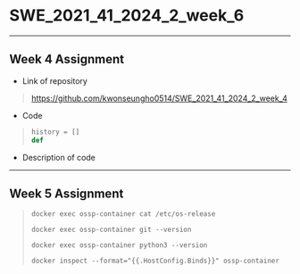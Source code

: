 # SWE_2021_41_2024_2_week_6
---
## Week 4 Assignment
* Link of repository
>https://github.com/kwonseungho0514/SWE_2021_41_2024_2_week_4
* Code
>```Python
>history = []
>def
* Description of code
  
---
## Week 5 Assignment

> ```Shell
> docker exec ossp-container cat /etc/os-release
> ```
> ```Shell
> docker exec ossp-container git --version
> ```
> ```Shell
> docker exec ossp-container python3 --version
> ```
> ```Shell
> docker inspect --format="{{.HostConfig.Binds}}" ossp-container
> ```
